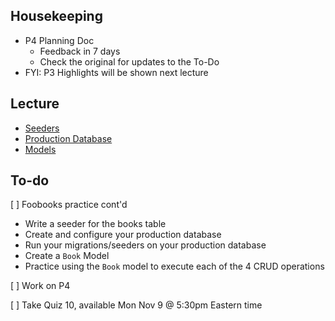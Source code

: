 ## Housekeeping
+ P4 Planning Doc
    + Feedback in 7 days
    + Check the original for updates to the To-Do
+ FYI: P3 Highlights will be shown next lecture




## Lecture
+ [Seeders](https://github.com/susanBuck/dwa15-fall2015-notes/blob/master/03_Laravel/18_Seeders.md)
+ [Production Database](https://github.com/susanBuck/dwa15-fall2015-notes/blob/master/03_Laravel/19_Production_Database_Setup.md)
+ [Models](https://github.com/susanBuck/dwa15-fall2015-notes/blob/master/03_Laravel/20_Models.md)




## To-do
[ ] Foobooks practice cont'd

+ Write a seeder for the books table
+ Create and configure your production database
+ Run your migrations/seeders on your production database
+ Create a `Book` Model
+ Practice using the `Book` model to execute each of the 4 CRUD operations

[ ] Work on P4

[ ] Take Quiz 10, available Mon Nov 9 @ 5:30pm Eastern time
